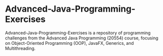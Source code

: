 # Advanced-Java-Programming-Exercises
Advanced-Java-Programming-Exercises is a repository of programming challenges from the Advanced Java Programming (20554) course, focusing on Object-Oriented Programming (OOP), JavaFX, Generics, and Multithreading.
